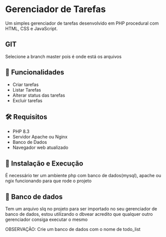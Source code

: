 # Gerenciador de Tarefas

Um simples gerenciador de tarefas desenvolvido em PHP procedural com HTML, CSS e JavaScript.

## GIT

Selecione a branch master pois é onde está os arquivos

## 🚀 Funcionalidades

- Criar tarefas
- Listar Tarefas
- Alterar status das tarefas  
- Excluir tarefas  

## 🛠 Requisitos

- PHP 8.3
- Servidor Apache ou Nginx  
- Banco de Dados  
- Navegador web atualizado  

## 🔧 Instalação e Execução
É necessário ter um ambiente php com banco de dados(mysql), apache ou ngix funcionando para que rode o projeto

## 🔧 Banco de dados
Tem um arquivo slq no projeto para ser importado no seu gerenciador de banco de dados, estou utilizando o dbvear
acredito que qualquer outro gerenciador consiga executar o mesmo

OBSERVAÇÃO: Crie um banco de dados com o nome de todo_list

